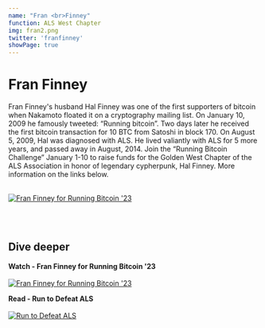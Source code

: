 ```yaml
---
name: "Fran <br>Finney"
function: ALS West Chapter
img: fran2.png
twitter: 'franfinney'
showPage: true
---
```


# Fran Finney
 
Fran Finney's husband Hal Finney was one of the first supporters of bitcoin when Nakamoto floated it on a cryptography mailing list. On January 10, 2009 he famously tweeted: “Running bitcoin”. Two days later he received the first bitcoin transaction for 10 BTC from Satoshi in block 170. On August 5, 2009, Hal was diagnosed with ALS. He lived valiantly with ALS for 5 more years, and passed away in August, 2014. Join the “Running Bitcoin Challenge” January 1-10 to raise funds for the Golden West Chapter of the ALS Association in honor of legendary cypherpunk, Hal Finney. More information on the links below.
<br><br>
<div class="p-3 my-2">

[![Fran Finney for Running Bitcoin '23](/2022/content/finney3.png)](https://runningbitcoin.us/)
</div>

<br><br>
## Dive deeper


<div class="grid grid-cols-2 gap-5">
<div class="p-3 my-2">

**Watch - Fran Finney for Running Bitcoin '23**  <br><br>
[![Fran Finney for Running Bitcoin '23](/2022/content/finney1.png)](https://www.youtube.com/watch?v=CeEvue__2X8/)
</div>

<div class="p-3 my-2">

**Read - Run to Defeat ALS**  <br><br>
[![Run to Defeat ALS](/2022/content/finney2.png)](https://runningbitcoin.us/)
</div>

</div>

<br>




